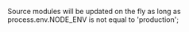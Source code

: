 Source modules will be updated on the fly as long as process.env.NODE_ENV is not equal to 'production';
